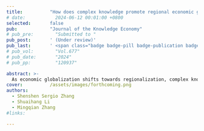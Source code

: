 ```yaml
---
title:          "How does complex knowledge promote regional economic growth within the \"Belt and Road\"?"
# date:           2024-06-12 00:01:00 +0800
selected:       false
pub:            "Journal of the Knowledge Economy"
# pub_pre:        "Submitted to "
pub_post:       ' (Under review)'
pub_last:       ' <span class="badge badge-pill badge-publication badge-success">1<sup>st</sup> & corr. author</span>'
# pub_vol:        "Vol.677"
# pub_date:       "2024"
# pub_pp:         "120937"

abstract: >-
  As economic globalization shifts towards regionalization, complex knowledge becomes more crucial. Recently, a burgeoning literature has explored how complex knowledge facilitates economic growth. Given the representativeness of the ``Belt and Road" Initiative in world economic regionalization, we extend this discussion within the countries involved, and make several distinctions. First, by combining the Fitness and Complexity (FC) Algorithm and the matrix-estimation exercise in the bipartite network, we develop a more comprehensive and effective method to measure knowledge complexity based on the similarity and specialization of patents’ outputting structure. Second, by employing the Instrument Variable Fixed Effect Quantile Regression (IV-FEQR) method, we investigate the economic effects of complex knowledge production while considering heterogeneity and endogeneity issues. Our findings indicate that increasing knowledge complexity significantly promotes a country's economic growth, a result that remains robust across various checks. The benchmark result can be explained theoretically well through the macro-level international competitive advantage and micro-level innovational practice, both enhanced by complex knowledge and the two underlying driving forces that can also be empirically identified. Heterogeneity results further reveal that the promotion effect varies across regions and “expirations”. Our analysis offers practical insights for measuring knowledge complexity and provides important policy implications for boosting economic growth under the current geopolitical tension.
cover:          /assets/images/forthcoming.png
authors:
  - Shenshen Sergio Zhang
  - Shuaihang Li
  - Mingqian Zhang
#links:

---
```

